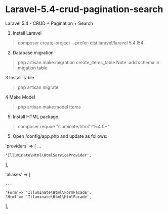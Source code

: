 # Laravel-5.4-crud-pagination-search
Laravel 5.4 - CRUD + Pagination + Search

1. Install Laravel 
>composer create-project --prefer-dist laravel/laravel 5.4 l54


2. Database migration
>php artisan make:migration create_items_table
>Note :add schema in migation table

3.Install Table
>php artisan migrate 	

4 Make Model
>php artisan make:model Items

5. Install HTML package
>composer require "illuminate/html":"5.4.0*"

5. Open /config/app.php and update as follows:

'providers' => [
	...
 
	'Illuminate\Html\HtmlServiceProvider',
],
 
'aliases' => [
 
	...
 
	'Form'=> 'Illuminate\Html\FormFacade', 
	'Html'=> 'Illuminate\Html\HtmlFacade',
],
